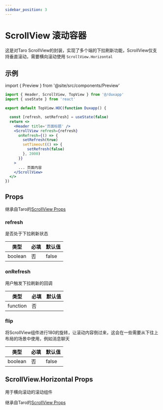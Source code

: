 ```yaml
---
sidebar_position: 3
---
```


# ScrollView 滚动容器

这是对Taro ScrollView的封装，实现了多个端的下拉刷新功能，ScrollView仅支持垂直滚动，需要横向滚动使用 `ScrollView.Horizontal`

## 示例

import { Preview } from '@site/src/components/Preview'

<Preview name='ScrollView' />

```jsx
import { Header, ScrollView, TopView } from '@/duxapp'
import { useState } from 'react'

export default TopView.HOC(function Duxapp() {

  const [refresh, setRefresh] = useState(false)
  return <>
    <Header title='页面标题' />
    <ScrollView refresh={refresh}
      onRefresh={() => {
        setRefresh(true)
        setTimeout(() => {
          setRefresh(false)
        }, 2000)
      }}
    >
      ... 页面内容
    </ScrollView>
  </>
})
```

## Props

继承自Taro的[ScrollView Props](https://nervjs.github.io/taro-docs/docs/components/viewContainer/scroll-view#scrollviewprops)

### refresh

是否处于下拉刷新状态

| 类型 | 必填 | 默认值 |
| ---- | -------- | ------- |
| boolean | 否 | false |

### onRefresh

用户触发下拉刷新的回调

| 类型 | 必填 | 默认值 |
| ---- | -------- | ------- |
| function | 否 | |

### flip

将ScrollView组件进行180的旋转，让滚动内容倒过来，这会在一些需要从下往上布局的场景中使用，例如消息聊天

| 类型 | 必填 | 默认值 |
| ---- | -------- | ------- |
| boolean | 否 | false |

## ScrollView.Horizontal Props

用于横向滚动的滚动组件

继承自Taro的[ScrollView Props](https://nervjs.github.io/taro-docs/docs/components/viewContainer/scroll-view#scrollviewprops)